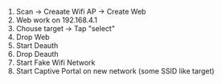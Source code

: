 1. Scan -> Creaate Wifi AP -> Create Web
2. Web work on 192.168.4.1
3. Chouse target -> Tap "select"
4. Drop Web
5. Start Deauth
6. Drop Deauth
7. Start Fake Wifi Network
8. Start Captive Portal on new network (some SSID like target) 
